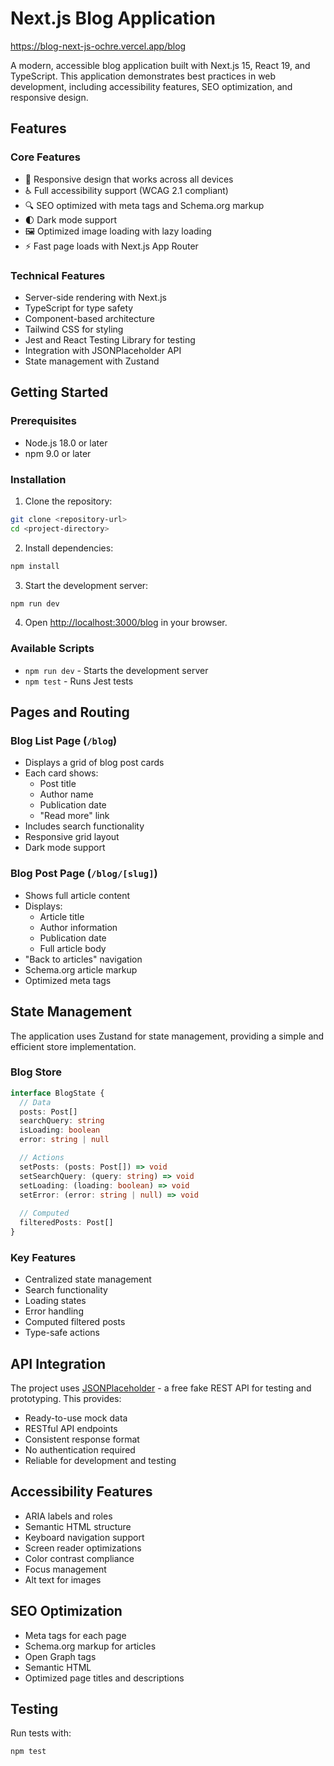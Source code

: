 # Next.js Blog Application

https://blog-next-js-ochre.vercel.app/blog

A modern, accessible blog application built with Next.js 15, React 19, and TypeScript. This application demonstrates best practices in web development, including accessibility features, SEO optimization, and responsive design.

## Features

### Core Features
- 📱 Responsive design that works across all devices
- ♿ Full accessibility support (WCAG 2.1 compliant)
- 🔍 SEO optimized with meta tags and Schema.org markup
- 🌓 Dark mode support
- 🖼️ Optimized image loading with lazy loading
- ⚡ Fast page loads with Next.js App Router

### Technical Features
- Server-side rendering with Next.js
- TypeScript for type safety
- Component-based architecture
- Tailwind CSS for styling
- Jest and React Testing Library for testing
- Integration with JSONPlaceholder API
- State management with Zustand

## Getting Started

### Prerequisites
- Node.js 18.0 or later
- npm 9.0 or later

### Installation

1. Clone the repository:
```bash
git clone <repository-url>
cd <project-directory>
```

2. Install dependencies:
```bash
npm install
```

3. Start the development server:
```bash
npm run dev
```

4. Open [http://localhost:3000/blog](http://localhost:3000/blog) in your browser.

### Available Scripts

- `npm run dev` - Starts the development server
- `npm test` - Runs Jest tests

## Pages and Routing

### Blog List Page (`/blog`)
- Displays a grid of blog post cards
- Each card shows:
  - Post title
  - Author name
  - Publication date
  - "Read more" link
- Includes search functionality
- Responsive grid layout
- Dark mode support

### Blog Post Page (`/blog/[slug]`)
- Shows full article content
- Displays:
  - Article title
  - Author information
  - Publication date
  - Full article body
- "Back to articles" navigation
- Schema.org article markup
- Optimized meta tags

## State Management

The application uses Zustand for state management, providing a simple and efficient store implementation.

### Blog Store
```typescript
interface BlogState {
  // Data
  posts: Post[]
  searchQuery: string
  isLoading: boolean
  error: string | null

  // Actions
  setPosts: (posts: Post[]) => void
  setSearchQuery: (query: string) => void
  setLoading: (loading: boolean) => void
  setError: (error: string | null) => void
  
  // Computed
  filteredPosts: Post[]
}
```

### Key Features
- Centralized state management
- Search functionality
- Loading states
- Error handling
- Computed filtered posts
- Type-safe actions

## API Integration

The project uses [JSONPlaceholder](https://jsonplaceholder.typicode.com/) - a free fake REST API for testing and prototyping. This provides:
- Ready-to-use mock data
- RESTful API endpoints
- Consistent response format
- No authentication required
- Reliable for development and testing

## Accessibility Features

- ARIA labels and roles
- Semantic HTML structure
- Keyboard navigation support
- Screen reader optimizations
- Color contrast compliance
- Focus management
- Alt text for images

## SEO Optimization

- Meta tags for each page
- Schema.org markup for articles
- Open Graph tags
- Semantic HTML
- Optimized page titles and descriptions

## Testing

Run tests with:
```bash
npm test
```
